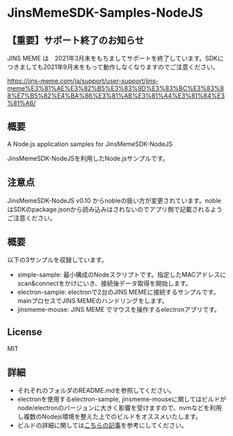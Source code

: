 # JinsMemeSDK-Samples-NodeJS

## 【重要】サポート終了のお知らせ

JINS MEME は　2021年3月末をもちましてサポートを終了しています。SDKにつきましても2021年9月末をもって動作しなくなりますのでご注意ください。

https://jins-meme.com/ja/support/user-support/jins-meme%E3%81%AE%E3%82%B5%E3%83%9D%E3%83%BC%E3%83%88%E7%B5%82%E4%BA%86%E3%81%AB%E3%81%A4%E3%81%84%E3%81%A6/

## 概要

A Node.js application samples for JinsMemeSDK-NodeJS

JinsMemeSDK-NodeJSを利用したNode.jsサンプルです。

## 注意点

JinsMemeSDK-NodeJS v0.10 からnobleの扱い方が変更されています。nobleはSDKのpackage.jsonから読み込みはされないのでアプリ側で記載されるようご注意ください。

## 概要

以下の3サンプルを収録しています。

- simple-sample: 最小構成のNodeスクリプトです。指定したMACアドレスにscan&connectをかけにいき、接続後データ取得を開始します。
- electron-sample: electronで2台のJINS MEMEに接続するサンプルです。mainプロセスでJINS MEMEのハンドリングをします。
- jinsmeme-mouse: JINS MEME でマウスを操作するelectronアプリです。

## License

MIT

## 詳細

- それぞれのフォルダのREADME.mdを参照してください。
- electronを使用するelectron-sample, jinsmeme-mouseに関してはビルドがnode/electronのバージョンに大きく影響を受けますので、nvmなどを利用し複数のNodejs環境を整えた上でのビルドをオススメいたします。
- ビルドの詳細に関しては[こちらの記事](https://qiita.com/komde/items/d31880c6c11f760425b9)を参考にしてください。
